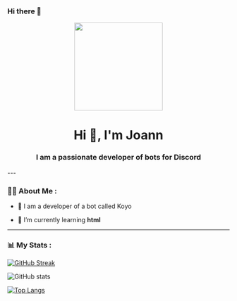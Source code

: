 ### Hi there 👋

<div id="header" align="center">
    <img src="https://media.giphy.com/media/bGgsc5mWoryfgKBx1u/giphy.gif" width="200" />
    <h1 align="center">Hi 👋, I'm Joann</h1>
    <h3 align="center">I am a passionate developer of bots for Discord</h3>
</div>
---

### 👨‍💻 About Me :

- 📝 I am a developer of a bot called Koyo


- 🌱 I’m currently learning **html**

---

### 📊 My Stats :

[![GitHub Streak](http://github-readme-streak-stats.herokuapp.com?user=JoanneGamer&theme=onedark)](https://git.io/streak-stats)

![GitHub stats](https://github-readme-stats.vercel.app/api?username=JoanneGamer&show_icons=true&theme=radical)

[![Top Langs](https://github-readme-stats.vercel.app/api/top-langs/?username=JoanneGamer&theme=tokyonight)](https://github.com/anuraghazra/github-readme-stats)
